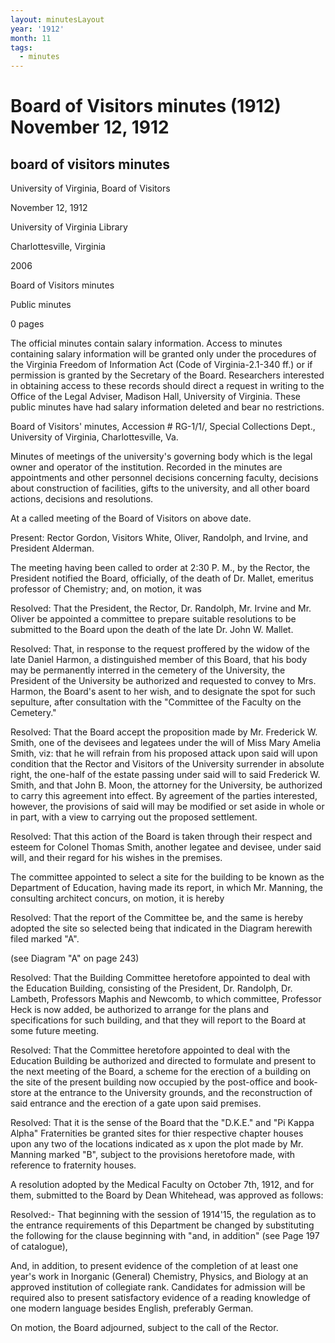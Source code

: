 ```yaml
---
layout: minutesLayout
year: '1912'
month: 11
tags:
  - minutes
---
```

Board of Visitors minutes (1912) November 12, 1912
==================================================

board of visitors minutes
-------------------------

University of Virginia, Board of Visitors

November 12, 1912

University of Virginia Library

Charlottesville, Virginia

2006

Board of Visitors minutes

Public minutes

0 pages

The official minutes contain salary information. Access to minutes containing salary information will be granted only under the procedures of the Virginia Freedom of Information Act (Code of Virginia-2.1-340 ff.) or if permission is granted by the Secretary of the Board. Researchers interested in obtaining access to these records should direct a request in writing to the Office of the Legal Adviser, Madison Hall, University of Virginia. These public minutes have had salary information deleted and bear no restrictions.

Board of Visitors' minutes, Accession # RG-1/1/, Special Collections Dept., University of Virginia, Charlottesville, Va.

Minutes of meetings of the university's governing body which is the legal owner and operator of the institution. Recorded in the minutes are appointments and other personnel decisions concerning faculty, decisions about construction of facilities, gifts to the university, and all other board actions, decisions and resolutions.

At a called meeting of the Board of Visitors on above date.

Present: Rector Gordon, Visitors White, Oliver, Randolph, and Irvine, and President Alderman.

The meeting having been called to order at 2:30 P. M., by the Rector, the President notified the Board, officially, of the death of Dr. Mallet, emeritus professor of Chemistry; and, on motion, it was

Resolved: That the President, the Rector, Dr. Randolph, Mr. Irvine and Mr. Oliver be appointed a committee to prepare suitable resolutions to be submitted to the Board upon the death of the late Dr. John W. Mallet.

Resolved: That, in response to the request proffered by the widow of the late Daniel Harmon, a distinguished member of this Board, that his body may be permanently interred in the cemetery of the University, the President of the University be authorized and requested to convey to Mrs. Harmon, the Board's asent to her wish, and to designate the spot for such sepulture, after consultation with the "Committee of the Faculty on the Cemetery."

Resolved: That the Board accept the proposition made by Mr. Frederick W. Smith, one of the devisees and legatees under the will of Miss Mary Amelia Smith, viz: that he will refrain from his proposed attack upon said will upon condition that the Rector and Visitors of the University surrender in absolute right, the one-half of the estate passing under said will to said Frederick W. Smith, and that John B. Moon, the attorney for the University, be authorized to carry this agreement into effect. By agreement of the parties interested, however, the provisions of said will may be modified or set aside in whole or in part, with a view to carrying out the proposed settlement.

Resolved: That this action of the Board is taken through their respect and esteem for Colonel Thomas Smith, another legatee and devisee, under said will, and their regard for his wishes in the premises.

The committee appointed to select a site for the building to be known as the Department of Education, having made its report, in which Mr. Manning, the consulting architect concurs, on motion, it is hereby

Resolved: That the report of the Committee be, and the same is hereby adopted the site so selected being that indicated in the Diagram herewith filed marked "A".

(see Diagram "A" on page 243)

Resolved: That the Building Committee heretofore appointed to deal with the Education Building, consisting of the President, Dr. Randolph, Dr. Lambeth, Professors Maphis and Newcomb, to which committee, Professor Heck is now added, be authorized to arrange for the plans and specifications for such building, and that they will report to the Board at some future meeting.

Resolved: That the Committee heretofore appointed to deal with the Education Building be authorized and directed to formulate and present to the next meeting of the Board, a scheme for the erection of a building on the site of the present building now occupied by the post-office and book-store at the entrance to the University grounds, and the reconstruction of said entrance and the erection of a gate upon said premises.

Resolved: That it is the sense of the Board that the "D.K.E." and "Pi Kappa Alpha" Fraternities be granted sites for thier respective chapter houses upon any two of the locations indicated as x upon the plot made by Mr. Manning marked "B", subject to the provisions heretofore made, with reference to fraternity houses.

A resolution adopted by the Medical Faculty on October 7th, 1912, and for them, submitted to the Board by Dean Whitehead, was approved as follows:

Resolved:- That beginning with the session of 1914'15, the regulation as to the entrance requirements of this Department be changed by substituting the following for the clause beginning with "and, in addition" (see Page 197 of catalogue),

And, in addition, to present evidence of the completion of at least one year's work in Inorganic (General) Chemistry, Physics, and Biology at an approved institution of collegiate rank. Candidates for admission will be required also to present satisfactory evidence of a reading knowledge of one modern language besides English, preferably German.

On motion, the Board adjourned, subject to the call of the Rector.

